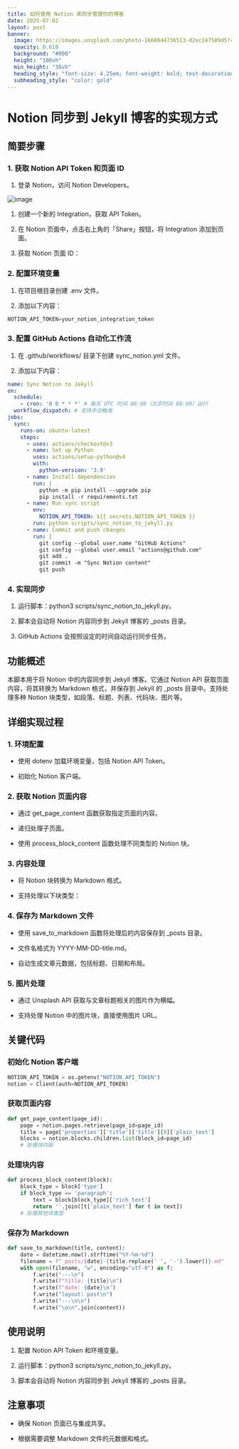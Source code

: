 ```yaml
---
title: 如何使用 Notion 来同步管理你的博客
date: 2025-07-02
layout: post
banner:
  image: https://images.unsplash.com/photo-1660844736513-d2ec247509d5?crop=entropy&cs=tinysrgb&fit=max&fm=jpg&ixid=M3w2OTIwMzJ8MHwxfHJhbmRvbXx8fHx8fHx8fDE3NTE0MjY0MTB8&ixlib=rb-4.1.0&q=80&w=1080
  opacity: 0.618
  background: "#000"
  height: "100vh"
  min_height: "38vh"
  heading_style: "font-size: 4.25em; font-weight: bold; text-decoration: underline"
  subheading_style: "color: gold"
---
```


# Notion 同步到 Jekyll 博客的实现方式

## 简要步骤

### 1. 获取 Notion API Token 和页面 ID

1. 登录 Notion，访问 Notion Developers。

![image](https://prod-files-secure.s3.us-west-2.amazonaws.com/a7a0cc5a-89b9-4cda-8686-1fba0ca52f40/d19c1afe-dea5-4312-9333-786b0ba83054/image.png?X-Amz-Algorithm=AWS4-HMAC-SHA256&X-Amz-Content-Sha256=UNSIGNED-PAYLOAD&X-Amz-Credential=ASIAZI2LB4663WGMCMLN%2F20250702%2Fus-west-2%2Fs3%2Faws4_request&X-Amz-Date=20250702T032010Z&X-Amz-Expires=3600&X-Amz-Security-Token=IQoJb3JpZ2luX2VjEOr%2F%2F%2F%2F%2F%2F%2F%2F%2F%2FwEaCXVzLXdlc3QtMiJHMEUCIAs4ShC8qIkaHSiKFGHo88uWnXXoWUKffJKO%2FJ6F0i2nAiEArsulFBpChv3DT%2FEnHGi86xTMQX%2BmInx9vG7l6bFMwAMqiAQI4%2F%2F%2F%2F%2F%2F%2F%2F%2F%2F%2FARAAGgw2Mzc0MjMxODM4MDUiDCf64r4%2F42TNqwyq4yrcA9gSd6xGgbkY%2F1gisS70X%2FfeBb98RpdmIhdwCKEUFYKNjhmDXWE79mAOn8J%2FaGrTw%2FQwehkFgZPm7uq6MQMXkFbD02sEE5BCRGW%2BOIChb6rvc4z0PzzOjOI7myF9RCQHTvPoqCLkzLXdV8460PnLRpREMoIWii6JIjorDP5LaJUfEnR4UhDDzU3o%2FNg2x74JzwaS4%2B9LSMVk%2BuzQxyz5gtUyCafQTTI0EkOCFt87owXx%2FZ9dLGaqLME0BKWBgW460TKF8903ok8elsNE1zOv%2F8lQoY71%2FzQzhQ5FAQBMNgFGlkK%2FVwxqaWKpK64%2BPwTuX53l7BX3VcdSM8ygcv%2B2ObYOFJxrKyxomyYXWIY9kxIXrhk0QXshaNGWgCmZizIns1FKBdXMCQmgT5WQR9gQqURhW76KcKz%2BoNZtDgyITsWsVfPS%2BSpKOfArPtYoussjfdGNfRRZ%2FNikWh5Kc5jTL5oT2E1U2n9LGBlYfJ1iC2IYwH%2BXwuVaMPWQhk45pzs9Eu8Pxe7TFi5JK98vnNTlU%2BPn43U7Ygn5iMfnA0L1wfiwnu7PcfLJ3DLEY0bZ18YwOEu1Jz4bvsWMLpHmAVaj522r2sqSV8EBWwLHclFxHvZLva%2BRZ%2BVTTXIl7TmiMMydksMGOqUBsa8zzGTYiC7zAoJMkx0YVqBoz%2BSRI1%2BHXq%2BxyKlmBvQ3mL3EZ0z5U3FJmWH%2FeIZKOWUX1WPNlZ2OmRmqtN%2BLRElU6Jlew%2BQm30o%2FcOuRg%2Fbz%2FuXw%2BmzxCNHLGU6GY5PBXD3mX9jX6n%2FtfL2xkbtvFsJ%2FiX4FNGtDde4clG8YeUBXG4ycw1uCTkXJYtYCC2cHMXe4MYB9B06M2pvo40ZZf7358qb8&X-Amz-Signature=ea43f52ce9f64bbd868362890b94578e996789d894f9a6eacf9a747bd1adc5f6&X-Amz-SignedHeaders=host&x-amz-checksum-mode=ENABLED&x-id=GetObject)

1. 创建一个新的 Integration，获取 API Token。

1. 在 Notion 页面中，点击右上角的「Share」按钮，将 Integration 添加到页面。

1. 获取 Notion 页面 ID：


### 2. 配置环境变量

1. 在项目根目录创建 .env 文件。

1. 添加以下内容：

```javascript
NOTION_API_TOKEN=your_notion_integration_token
```

### 3. 配置 GitHub Actions 自动化工作流

1. 在 .github/workflows/ 目录下创建 sync_notion.yml 文件。

1. 添加以下内容：

```yaml
name: Sync Notion to Jekyll
on:
  schedule:
    - cron: '0 0 * * *' # 每天 UTC 时间 00:00（北京时间 08:00）运行
  workflow_dispatch: # 支持手动触发
jobs:
  sync:
    runs-on: ubuntu-latest
    steps:
      - uses: actions/checkout@v3
      - name: Set up Python
        uses: actions/setup-python@v4
        with:
          python-version: '3.9'
      - name: Install dependencies
        run: |
          python -m pip install --upgrade pip
          pip install -r requirements.txt
      - name: Run sync script
        env:
          NOTION_API_TOKEN: ${{ secrets.NOTION_API_TOKEN }}
        run: python scripts/sync_notion_to_jekyll.py
      - name: Commit and push changes
        run: |
          git config --global user.name "GitHub Actions"
          git config --global user.email "actions@github.com"
          git add .
          git commit -m "Sync Notion content"
          git push
```

### 4. 实现同步

1. 运行脚本：python3 scripts/sync_notion_to_jekyll.py。

1. 脚本会自动将 Notion 内容同步到 Jekyll 博客的 _posts 目录。

1. GitHub Actions 会按照设定的时间自动运行同步任务。

## 功能概述

本脚本用于将 Notion 中的内容同步到 Jekyll 博客。它通过 Notion API 获取页面内容，将其转换为 Markdown 格式，并保存到 Jekyll 的 _posts 目录中。支持处理多种 Notion 块类型，如段落、标题、列表、代码块、图片等。

## 详细实现过程

### 1. 环境配置

- 使用 dotenv 加载环境变量，包括 Notion API Token。

- 初始化 Notion 客户端。

### 2. 获取 Notion 页面内容

- 通过 get_page_content 函数获取指定页面的内容。

- 递归处理子页面。

- 使用 process_block_content 函数处理不同类型的 Notion 块。

### 3. 内容处理

- 将 Notion 块转换为 Markdown 格式。

- 支持处理以下块类型：


### 4. 保存为 Markdown 文件

- 使用 save_to_markdown 函数将处理后的内容保存到 _posts 目录。

- 文件名格式为 YYYY-MM-DD-title.md。

- 自动生成文章元数据，包括标题、日期和布局。

### 5. 图片处理

- 通过 Unsplash API 获取与文章标题相关的图片作为横幅。

- 支持处理 Notion 中的图片块，直接使用图片 URL。

## 关键代码

### 初始化 Notion 客户端

```python
NOTION_API_TOKEN = os.getenv("NOTION_API_TOKEN")
notion = Client(auth=NOTION_API_TOKEN)
```

### 获取页面内容

```python
def get_page_content(page_id):
    page = notion.pages.retrieve(page_id=page_id)
    title = page['properties']['title']['title'][0]['plain_text']
    blocks = notion.blocks.children.list(block_id=page_id)
    # 处理块内容
```

### 处理块内容

```python
def process_block_content(block):
    block_type = block['type']
    if block_type == 'paragraph':
        text = block[block_type]['rich_text']
        return ''.join([t['plain_text'] for t in text])
    # 处理其他块类型
```

### 保存为 Markdown

```python
def save_to_markdown(title, content):
    date = datetime.now().strftime("%Y-%m-%d")
    filename = f"_posts/{date}-{title.replace(' ', '-').lower()}.md"
    with open(filename, "w", encoding="utf-8") as f:
        f.write("---\n")
        f.write(f"title: {title}\n")
        f.write(f"date: {date}\n")
        f.write("layout: post\n")
        f.write("---\n\n")
        f.write("\n\n".join(content))
```

## 使用说明

1. 配置 Notion API Token 和环境变量。

1. 运行脚本：python3 scripts/sync_notion_to_jekyll.py。

1. 脚本会自动将 Notion 内容同步到 Jekyll 博客的 _posts 目录。

## 注意事项

- 确保 Notion 页面已与集成共享。

- 根据需要调整 Markdown 文件的元数据和格式。